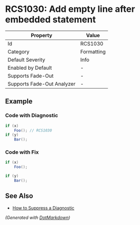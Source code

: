 # RCS1030: Add empty line after embedded statement

| Property                    | Value      |
| --------------------------- | ---------- |
| Id                          | RCS1030    |
| Category                    | Formatting |
| Default Severity            | Info       |
| Enabled by Default          | \-         |
| Supports Fade\-Out          | \-         |
| Supports Fade\-Out Analyzer | \-         |

## Example

### Code with Diagnostic

```csharp
if (x)
    Foo(); // RCS1030
if (y)
    Bar();
```

### Code with Fix

```csharp
if (x)
    Foo();

if (y)
    Bar();
```

## See Also

* [How to Suppress a Diagnostic](../HowToConfigureAnalyzers.md#how-to-suppress-a-diagnostic)


*\(Generated with [DotMarkdown](http://github.com/JosefPihrt/DotMarkdown)\)*